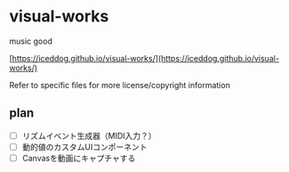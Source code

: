 # visual-works

 music good

[https://iceddog.github.io/visual-works/](https://iceddog.github.io/visual-works/)

Refer to specific files for more license/copyright information

## plan

- [ ] リズムイベント生成器（MIDI入力？）
- [ ] 動的値のカスタムUIコンポーネント
- [ ] Canvasを動画にキャプチャする
